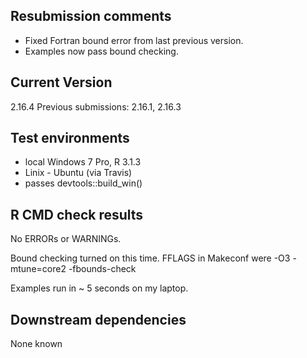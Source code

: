 ## Resubmission comments
* Fixed Fortran bound error from last previous version. 
* Examples now pass bound checking. 

## Current Version
2.16.4
Previous submissions: 2.16.1, 2.16.3

## Test environments
* local Windows 7 Pro, R 3.1.3
* Linix - Ubuntu (via Travis)
* passes devtools::build_win()

## R CMD check results
No ERRORs or WARNINGs. 

Bound checking turned on this time.  FFLAGS in Makeconf were
   -O3 -mtune=core2 -fbounds-check

Examples run in ~ 5 seconds on my laptop. 

## Downstream dependencies
None known
